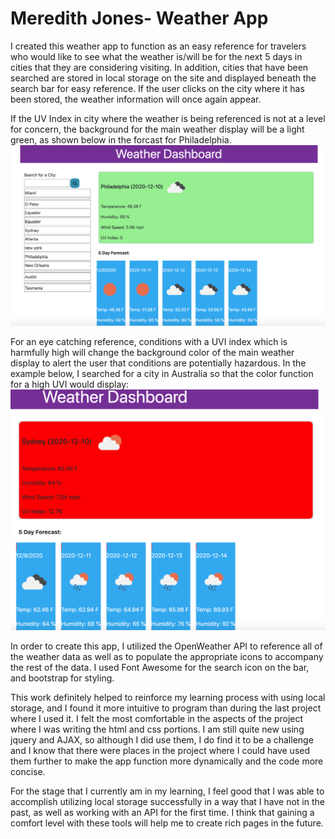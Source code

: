 Meredith Jones- Weather App
===================================

I created this weather app to function as an easy reference for travelers who would like to see what the weather is/will be for the next 5 days in cities that they are considering visiting. In addition, cities that have been searched are stored in local storage on the site and displayed beneath the search bar for easy reference. If the user clicks on the city where it has been stored, the weather information will once again appear. 

If the UV Index in city where the weather is being referenced is not at a level for concern, the background for the main weather display will be a light green, as shown below in the forcast for Philadelphia.
![An image of the weather app showing a pale green background to the curerent forcast area signifying a low UVI in Sydney Australia](assets/images/image1.png)

For an eye catching reference, conditions with a UVI index which is harmfully high will change the background color of the main weather display to alert the user that conditions are potentially hazardous. In the example below, I searched for a city in Australia so that the color function for a high UVI would display: 
![An image of the weather app showing a bright red background signifying a high, potentially harmful UVI in Sydney Australia](assets/images/image2.png)

In order to create this app, I utilized the OpenWeather API to reference all of the weather data as well as to populate the appropriate icons to accompany the rest of the data. I used Font Awesome for the search icon on the bar, and bootstrap for styling. 

This work definitely helped to reinforce my learning process with using local storage, and I found it more intuitive to program than during the last project where I used it. I felt the most comfortable in the aspects of the project where I was writing the html and css portions. I am still quite new using jquery and AJAX, so although I did use them, I do find it to be a challenge and I know that there were places in the project where I could have used them further to make the app function more dynamically and the code more concise. 

For the stage that I currently am in my learning, I feel good that I was able to accomplish utilizing local storage successfully in a way that I have not in the past, as well as working with an API for the first time. I think that gaining a comfort level with these tools will help me to create rich pages in the future. 

